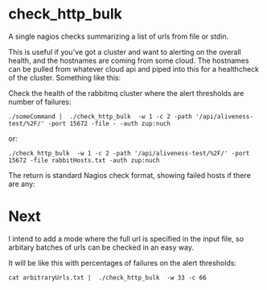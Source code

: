 check_http_bulk
===============

A single nagios checks summarizing a list of urls from file or stdin.

This is useful if you've got a cluster and want to alerting on the
overall health, and the hostnames are coming from some cloud. The
hostnames can be pulled from whatever cloud api and piped into this
for a healthcheck of the cluster.  Something like this:

Check the health of the rabbitmq cluster where the alert thresholds are number of failures:

    ./someCommand |  ./check_http_bulk  -w 1 -c 2 -path '/api/aliveness-test/%2F/' -port 15672 -file - -auth zup:nuch  

or:

    ./check_http_bulk  -w 1 -c 2 -path '/api/aliveness-test/%2F/' -port 15672 -file rabbitHosts.txt -auth zup:nuch

The return is standard Nagios check format, showing failed hosts if there are any:

Next
====

I intend to add a mode where the full url is specified in the input
file, so arbitary batches of urls can be checked in an easy way.

It will be like this with percentages of failures on the alert thresholds:

    cat arbitraryUrls.txt |  ./check_http_bulk  -w 33 -c 66



